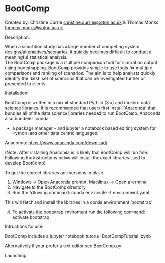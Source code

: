 # BootComp
Created by:
Christine Currie christine.currie@soton.ac.uk
& Thomas Monks thomas.monks@soton.ac.uk 

Description:

When a simulation study has a large number of competing system designs/alternatives/scenarios,
it quickly becomes difficult to conduct a meaningful statistical analysis.  
The BootComp package is a multiple comparison tool for simulation output using bootstrapping.
BootComp provides simple to use tools for multiple comparisons and ranking
of scenarios.  The aim is to help analysts quickly identify the 'best' set
of scenarios that can be investigated further or presented to clients.

Installation:

BootComp is written in a mix of standard Python (3.x) and modern data science libraries.
It is recommended that users first install 'Anaconda' that bundles all of the 
data science libraries needed to run BootComp.  Anaconda also bundeles 'conda'
- a package manager - and jupyter a notebook based editing system for Python 
(and other data centric languages).

Anaconda: https://www.anaconda.com/download/ 

(Note: After installing Anaconda is is likely that BootComp will run fine.
Following the instructions below will install the exact libraries used 
to develop BootComp)

To get the correct libraries and versions in place.


1. Windows -> Open Anaconda prompt.  Mac/linux -> Open a terminal
2. Navigate to the BootComp directory
3. Run the following command:
    conda env create -f environment.yaml


This will fetch and install the libraries in a conda environment 'bootstrap'

4. To activate the bootstrap enviroment run the following command:
    activate bootstrap
    

Intructions for use:

BootComp includes a jupyter notebook tutorial: BootCompTutorial.ipynb


Alternatively if your prefer a text editor see BootComp.py

Launching